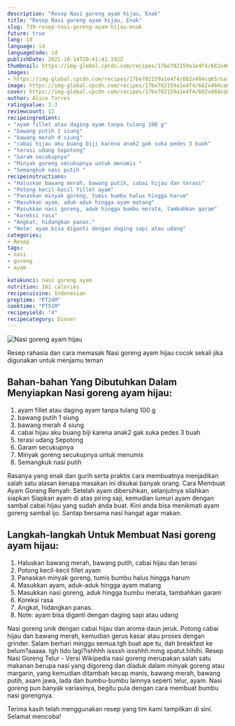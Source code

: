 ```yaml
---
description: "Resep Nasi goreng ayam hijau, Enak"
title: "Resep Nasi goreng ayam hijau, Enak"
slug: 739-resep-nasi-goreng-ayam-hijau-enak
future: true
lang: id
language: id
languageCode: id
publishDate: 2021-10-14T20:41:41.192Z 
thumbnail: https://img-global.cpcdn.com/recipes/17be782159a1e4f4/682x484cq65/nasi-goreng-ayam-hijau-foto-resep-utama.png
images:
- https://img-global.cpcdn.com/recipes/17be782159a1e4f4/682x484cq65/nasi-goreng-ayam-hijau-foto-resep-utama.png
image: https://img-global.cpcdn.com/recipes/17be782159a1e4f4/682x484cq65/nasi-goreng-ayam-hijau-foto-resep-utama.png
cover: https://img-global.cpcdn.com/recipes/17be782159a1e4f4/682x484cq65/nasi-goreng-ayam-hijau-foto-resep-utama.png
author: Alice Torres
ratingvalue: 3.3
reviewcount: 12
recipeingredient:
- "ayam fillet atau daging ayam tanpa tulang 100 g"
- "bawang putih 1 siung"
- "bawang merah 4 siung"
- "cabai hijau aku buang biji karena anak2 gak suka pedes 3 buah"
- "terasi udang Sepotong"
- "Garam secukupnya"
- "Minyak goreng secukupnya untuk menumis "
- "Semangkuk nasi putih "
recipeinstructions:
- "Haluskan bawang merah, bawang putih, cabai hijau dan terasi"
- "Potong kecil-kecil fillet ayam"
- "Panaskan minyak goreng, tumis bumbu halus hingga harum"
- "Masukkan ayam, aduk-aduk hingga ayam matang"
- "Masukkan nasi goreng, aduk hingga bumbu merata, tambahkan garam"
- "Koreksi rasa"
- "Angkat, hidangkan panas."
- "Note: ayam bisa diganti dengan daging sapi atau udang"
categories:
- Resep
tags:
- nasi
- goreng
- ayam

katakunci: nasi goreng ayam 
nutrition: 161 calories
recipecuisine: Indonesian
preptime: "PT24M"
cooktime: "PT51M"
recipeyield: "4"
recipecategory: Dinner
---
```



![Nasi goreng ayam hijau](https://img-global.cpcdn.com/recipes/17be782159a1e4f4/682x484cq65/nasi-goreng-ayam-hijau-foto-resep-utama.png)

Resep rahasia dan cara memasak  Nasi goreng ayam hijau cocok sekali jika digunakan untuk menjamu teman

<!--inarticleads1-->

## Bahan-bahan Yang Dibutuhkan Dalam Menyiapkan Nasi goreng ayam hijau:

1. ayam fillet atau daging ayam tanpa tulang 100 g
1. bawang putih 1 siung
1. bawang merah 4 siung
1. cabai hijau aku buang biji karena anak2 gak suka pedes 3 buah
1. terasi udang Sepotong
1. Garam secukupnya
1. Minyak goreng secukupnya untuk menumis 
1. Semangkuk nasi putih 

Rasanya yang enak dan gurih serta praktis cara membuatnya menjadikan salah satu alasan kenapa masakan ini disukai banyak orang. Cara Membuat Ayam Goreng Renyah: Setelah ayam dibersihkan, selanjutnya silahkan siapkan Siapkan ayam di atas piring saji, kemudian lumuri ayam dengan sambal cabai hijau yang sudah anda buat. Kini anda bisa menikmati ayam goreng sambal ijo. Santap bersama nasi hangat agar makan. 

<!--inarticleads2-->

## Langkah-langkah Untuk Membuat Nasi goreng ayam hijau:

1. Haluskan bawang merah, bawang putih, cabai hijau dan terasi
1. Potong kecil-kecil fillet ayam
1. Panaskan minyak goreng, tumis bumbu halus hingga harum
1. Masukkan ayam, aduk-aduk hingga ayam matang
1. Masukkan nasi goreng, aduk hingga bumbu merata, tambahkan garam
1. Koreksi rasa
1. Angkat, hidangkan panas.
1. Note: ayam bisa diganti dengan daging sapi atau udang


Nasi goreng unik dengan cabai hijau dan aroma daun jeruk. Potong cabai hijau dan bawang merah, kemudian gerus kasar atau proses dengan grinder. Salam berhari minggu semua.tgh buat ape tu, dah breakfast ke belum?aaaaa. tgh tido lagi?ishhhh issssh issshhh.mmg xpatut.hihihi. Resep Nasi Goreng Telur - Versi Wikipedia nasi goreng merupakan salah satu makanan berupa nasi yang digoreng dan diaduk dalam minyak goreng atau margarin, yang kemudian ditambah kecap manis, bawang merah, bawang putih, asam jawa, lada dan bumbu-bumbu lainnya seperti telur, ayam. Nasi goreng pun banyak variasinya, begitu pula dengan cara membuat bumbu nasi gorengnya. 

Terima kasih telah menggunakan resep yang tim kami tampilkan di sini. Selamat mencoba!
